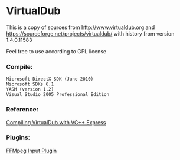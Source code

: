 VirtualDub
==========
This is a copy of sources from http://www.virtualdub.org and https://sourceforge.net/projects/virtualdub/
with history from version 1.4.0.11583

Feel free to use according to GPL license

### Compile:
    Microsoft DirectX SDK (June 2010)
    Microsoft SDKs 6.1
    YASM (version 1.2)
    Visual Studio 2005 Professional Edition

### Reference:
   [Compiling VirtualDub with VC++ Express](http://forum.doom9.org/showthread.php?t=152778)

### Plugins:
   [FFMpeg Input Plugin](http://sourceforge.net/projects/virtualdubffmpeginputplugin/?source=navbar)
